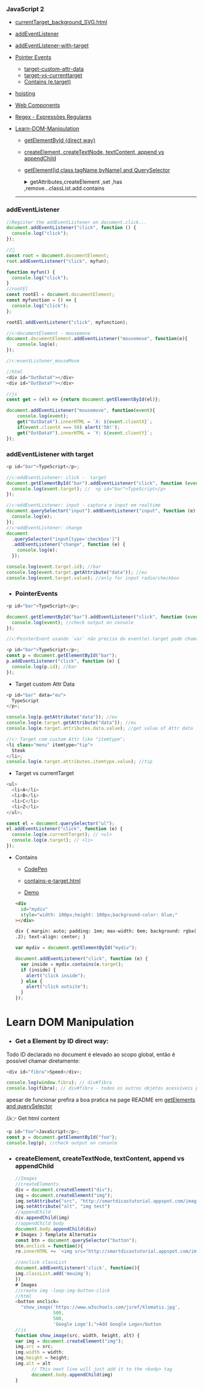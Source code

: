 ### JavaScript 2

- [currentTarget_background_SVG.html](https://geraldotech.github.io/DevMap/JavaScript/assets/thread/currentTarget_background_SVG.html)
- [addEventListener](#addeventlistener)
- [addEventListener-with-target](#addeventlistener-with-target)
- [Pointer Events](#pointerevents)
  - [target-custom-attr-data](#target-custom-attr-data)
  - [target-vs-currenttarget](#target-vs-currenttarget)
  - [Contains (e.target)](#contains "e.target")
- <a href="https://github.com/geraldotech/DevMap/tree/main/TypeScript#hoisting" target="_blank">hoisting</a>
- [Web Components](./Web-Components)
- [Regex - Expressões Regulares](./Regex/README.md)
- [Learn-DOM-Manipulation](./Learn-DOM-Manipulation/)

  - [getElementById {direct way}](#get-a-element-by-id-direct-way)
  - [createElement, createTextNode, textContent, append vs appendChild](#domcreateel)
  - [getElement[id,class,tagName,byName] and QuerySelector](getElements_idClasstagNameQuerySelector.md)
    <details>
    <summary>getAttributes,createElement ,set ,has ,remove...classList.add.contains</summary>
    - 1 [createAttr,getAttr,removeAttr](./assets/thread/create_get_remove_Attribute.html) - [Demo](https://geraldotech.github.io/DevMap/JavaScript/assets/thread/create_get_remove_Attribute.html)
    - 2 [hasAttribute_setAttribute](./assets/thread/hasAttribute_setAttribute.html) - [Demo](https://geraldotech.github.io/DevMap/JavaScript/assets/thread/hasAttribute_setAttribute.html)
    - 3 [setAttribute_vs_classList](./assets/thread/setAttribute_vs_classList.html) - [Demo](https://geraldotech.github.io/DevMap/JavaScript/assets/thread/setAttribute_vs_classList.html)
    - 4 [createElements_add_delete-App- TodoList](./assets/thread/createElements_add_delete.html) - [Demo](https://geraldotech.github.io/DevMap/JavaScript/assets/thread/createElements_add_delete.html)
    - 5 [createElements_add_delete_template_literal_add_assigment](./assets/thread/createElements_add_delete_template_literal_add_assigment.html) - [Demo](https://geraldotech.github.io/DevMap/JavaScript/assets/thread/createElements_add_delete_template_literal_add_assigment.html)

    </details>

  <hr>

### addEventListener

```js
//Register the addEventListener on document.click...
document.addEventListener("click", function () {
  console.log("click");
});

//🔹
const root = document.documentElement;
root.addEventListener("click", myfun);

function myfun() {
  console.log("click");
}
//rootEl
const rootEl = document.documentElement;
const myfunction = () => {
  console.log("click");
};

rootEl.addEventListener("click", myfunction);

//👉documentElement - mousemove
document.documentElement.addEventListener("mousemove", function(e){
    console.log(e);
});

//👉eventListener_mouseMove

//html
<div id="OutDataX"></div>
<div id="OutDataY"></div>

//js
const get = (el) => {return document.getElementById(el)};

document.addEventListener("mousemove", function(event){
    console.log(event);
    get("OutDataX").innerHTML = `X: ${event.clientX}`;
    if(event.clientX === 50) alert('50!');
    get("OutDataY").innerHTML = `Y: ${event.clientY}`;
});
```

### addEventListener with target

```js
<p id="bar">TypeScript</p>;

//👉addEventListener: click -  target
document.getElementById("bar").addEventListener("click", function (event) {
  console.log(event.target); //  <p id="bar">TypeScript</p>
});

//👉addEventListener: input - captura o input em realtime
document.querySelector("input").addEventListener("input", function (e) {
  console.log(e);
});
//👉addEventListener: change
document
  .querySelector("input[type='checkbox']")
  .addEventListener("change", function (e) {
    console.log(e);
  });

console.log(event.target.id); //bar
console.log(event.target.getAttribute("data")); //eu
console.log(event.target.value); //only for input radio/checkbox
```

- ### PointerEvents

```js
<p id="bar">TypeScript</p>;

document.getElementById("bar").addEventListener("click", function (event) {
  console.log(event); //check output on console
});

//👉PointerEvent usando `var` não precisa do event(e).target pode chamar a const direto

<p id="bar">TypeScript</p>;
const p = document.getElementById("bar");
p.addEventListener("click", function (e) {
  console.log(p.id); //bar
});
```

- Target custom Attr Data
  <a id="target-custom-attr-data"></a>

```js
<p id="bar" data="eu">
  TypeScript
</p>;

console.log(p.getAttribute("data")); //eu
console.log(e.target.getAttribute("data")); //eu
console.log(e.target.attributes.data.value); //get value of Attr data

//👉 Target com custom Attr like "itemtype";
<li class="menu" itemtype="tip">
  Steak
</li>;
console.log(e.target.attributes.itemtype.value); //tip
```

- Target vs currentTarget
  <a id="target-vs-currenttarget"></a>

```js
<ul>
  <li>A</li>
  <li>B</li>
  <li>C</li>
  <li>Z</li>
</ul>;

const el = document.querySelector("ul");
el.addEventListener("click", function (e) {
  console.log(e.currentTarget); // <ul>
  console.log(e.target); // <li>
});
```

- Contains
  <a id="contains"></a>

  - <a href="https://codepen.io/geraldopcf/pen/yLKZROJ" target="_blank">CodePen</a>

  - [contains-e-target.html](./assets/thread/contains-e-target.html)
  - [Demo](https://geraldotech.github.io/DevMap/JavaScript/assets/thread/contains-e-target.html)

  ```html
  <div
    id="mydiv"
    style="width: 100px;height: 100px;background-color: blue;"
  ></div>

  div { margin: auto; padding: 1em; max-width: 6em; background: rgba(0, 0, 0,
  .2); text-align: center; }
  ```

  ```js
  var mydiv = document.getElementById("mydiv");

  document.addEventListener("click", function (e) {
    var inside = mydiv.contains(e.target);
    if (inside) {
      alert("click inside");
    } else {
      alert("click outsite");
    }
  });
  ```

# Learn DOM Manipulation

- ### Get a Element by ID direct way:

Todo ID declarado no document é elevado ao scopo global, então é possível chamar diretamente:

```js
<div id="fibra">Speed</div>;

console.log(window.fibra); // div#fibra
console.log(fibra); // div#fibra - todos os outros objetos acessíveis pelo espaço global
```

apesar de funcionar prefira a boa pratica na page README em <ins>getElements and querySelector</ins>

//👉 Get html content

```js
<p id="foo">JavaScript</p>;
const p = document.getElementById("foo");
console.log(p); //check output on console
```

- ### createElement, createTextNode, textContent, append vs appendChild

  <a id="domcreateel"></a>

  ```js
  //Images
  //createElements
  div = document.createElement("div");
  img = document.createElement("img");
  img.setAttribute("src", "http://smartdicastutorial.appspot.com/images/6d88733c461.jpg");
  img.setAttribute("alt", "img test")
  //appendChild
  div.appendChild(img)
  //appendChild body
  document.body.appendChild(div)
  # Images 2 Template Alternativ
  const btn = document.querySelector("button");
  btn.onclick = function(){
  re.innerHTML += `<img src="http://smartdicastutorial.appspot.com/images/6d88733c461.jpg"/>`

  //onclick classList
  document.addEventListener('click', function(){
  img.classList.add('meuimg');
  })
  # Images
  //create img -loop-img-button-click
  //html
  <button onclick=
    "show_image('https://www.w3schools.com/jsref/klematis.jpg',
                500,
                500,
                'Google Logo');">Add Google Logo</button
  //js
  function show_image(src, width, height, alt) {
  var img = document.createElement("img");
  img.src = src;
  img.width = width;
  img.height = height;
  img.alt = alt
        // This next line will just add it to the <body> tag
        document.body.appendChild(img)
  }
  ```
